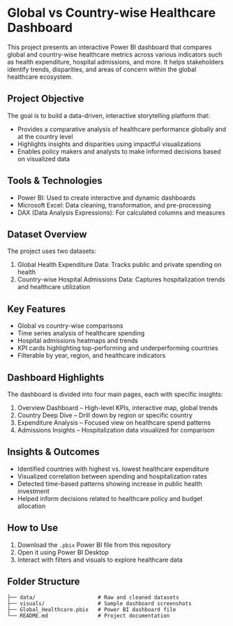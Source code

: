 # Global vs Country-wise Healthcare Dashboard

This project presents an interactive Power BI dashboard that compares global and country-wise healthcare metrics across various indicators such as health expenditure, hospital admissions, and more. It helps stakeholders identify trends, disparities, and areas of concern within the global healthcare ecosystem.

## Project Objective

The goal is to build a data-driven, interactive storytelling platform that:

- Provides a comparative analysis of healthcare performance globally and at the country level
- Highlights insights and disparities using impactful visualizations
- Enables policy makers and analysts to make informed decisions based on visualized data

## Tools & Technologies

- Power BI: Used to create interactive and dynamic dashboards
- Microsoft Excel: Data cleaning, transformation, and pre-processing
- DAX (Data Analysis Expressions): For calculated columns and measures

## Dataset Overview

The project uses two datasets:
1. Global Health Expenditure Data: Tracks public and private spending on health
2. Country-wise Hospital Admissions Data: Captures hospitalization trends and healthcare utilization

## Key Features

- Global vs country-wise comparisons
- Time series analysis of healthcare spending
- Hospital admissions heatmaps and trends
- KPI cards highlighting top-performing and underperforming countries
- Filterable by year, region, and healthcare indicators

## Dashboard Highlights

The dashboard is divided into four main pages, each with specific insights:

1. Overview Dashboard – High-level KPIs, interactive map, global trends
2. Country Deep Dive – Drill down by region or specific country
3. Expenditure Analysis – Focused view on healthcare spend patterns
4. Admissions Insights – Hospitalization data visualized for comparison

## Insights & Outcomes

- Identified countries with highest vs. lowest healthcare expenditure
- Visualized correlation between spending and hospitalization rates
- Detected time-based patterns showing increase in public health investment
- Helped inform decisions related to healthcare policy and budget allocation

## How to Use

1. Download the `.pbix` Power BI file from this repository
2. Open it using Power BI Desktop
3. Interact with filters and visuals to explore healthcare data

## Folder Structure

```plaintext
├── data/                    # Raw and cleaned datasets
├── visuals/                 # Sample dashboard screenshots
├── Global_Healthcare.pbix   # Power BI dashboard file
└── README.md                # Project documentation

